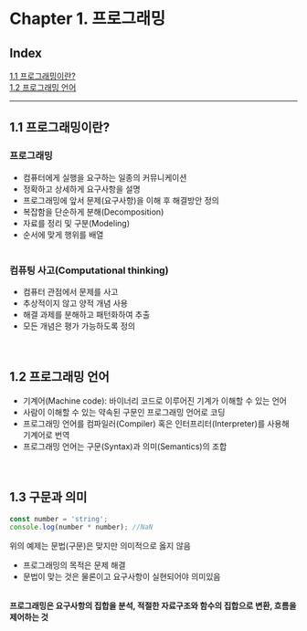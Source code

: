 # Chapter 1. 프로그래밍

## Index

[1.1 프로그래밍이란?](#1.1-프로그래밍이란?) <br>
[1.2 프로그래밍 언어](#1.2-프로그래밍-언어)

---

## 1.1 프로그래밍이란?

### 프로그래밍

- 컴퓨터에게 실행을 요구하는 일종의 커뮤니케이션
- 정확하고 상세하게 요구사항을 설명
- 프로그래밍에 앞서 문제(요구사항)을 이해 후 해결방안 정의
- 복잡함을 단순하게 분해(Decomposition)
- 자료를 정리 및 구분(Modeling)
- 순서에 맞게 행위를 배열
  <br><br>

### 컴퓨팅 사고(Computational thinking)

- 컴퓨터 관점에서 문제를 사고
- 추상적이지 않고 양적 개념 사용
- 해결 과제를 분해하고 패턴화하여 추출
- 모든 개념은 평가 가능하도록 정의
  <br><br><br>

## 1.2 프로그래밍 언어

- 기계어(Machine code): 바이너리 코드로 이루어진 기계가 이해할 수 있는 언어
- 사람이 이해할 수 있는 약속된 구문인 프로그래밍 언어로 코딩
- 프로그래밍 언어를 컴파일러(Compiler) 혹은 인터프리터(Interpreter)를 사용해 기계어로 번역
- 프로그래밍 언어는 구문(Syntax)과 의미(Semantics)의 조합
  <br><br><br>

## 1.3 구문과 의미

```javascript
const number = 'string';
console.log(number * number); //NaN
```

위의 예제는 문법(구문)은 맞지만 의미적으로 옳지 않음

- 프로그래밍의 목적은 문제 해결
- 문법이 맞는 것은 물론이고 요구사항이 실현되어야 의미있음
  <br>
  <br>

**프로그래밍은 요구사항의 집합을 분석, 적절한 자료구조와 함수의 집합으로 변환, 흐름을 제어하는 것**
